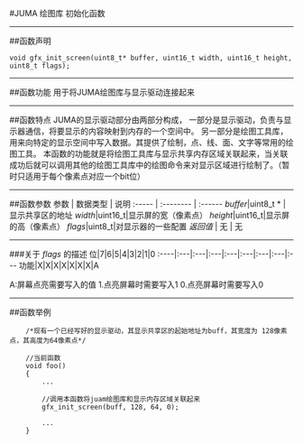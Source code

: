 
#JUMA 绘图库 初始化函数
***
##函数声明
```
void gfx_init_screen(uint8_t* buffer, uint16_t width, uint16_t height, uint8_t flags);
```

***
##函数功能
用于将JUMA绘图库与显示驱动连接起来  

***
##函数特点
JUMA的显示驱动部分由两部分构成，
一部分是显示驱动，负责与显示器通信，将要显示的内容映射到内存的一个空间中。
另一部分是绘图工具库，用来向特定的显示空间中写入数据。其提供了绘制，点、线、面、文字等常用的绘图工具。
本函数的功能就是将绘图工具库与显示共享内存区域关联起来，当关联成功后就可以调用其他的绘图工具库中的绘图命令来对显示区域进行绘制了。（暂时只适用于每个像素点对应一个bit位）

***
##函数参数
参数    | 数据类型   | 说明
:----- | :-------- | :------
*buffer*|uint8_t * |显示共享区的地址
*width*|uint16_t|显示屏的宽（像素点）
*height*|uint16_t|显示屏的高（像素点）
*flags*|uint8_t|对显示器的一些配置
*返回值*  | 无    | 无

***
###关于 *flags* 的描述
位|7|6|5|4|3|2|1|0
:----|:---|:---|:---|:---|:---|:---|:---|:---
功能|X|X|X|X|X|X|X|A

A:屏幕点亮需要写入的值
1.点亮屏幕时需要写入1
0.点亮屏幕时需要写入0


***
##函数举例

```	
	/*现有一个已经写好的显示驱动，其显示共享区的起始地址为buff，其宽度为 128像素点，其高度为64像素点*/
	
	//当前函数
	void foo()
	{
		...
	
		//调用本函数将juam绘图库和显示内存区域关联起来
		gfx_init_screen(buff, 128, 64, 0);
	
		...
	}
```
